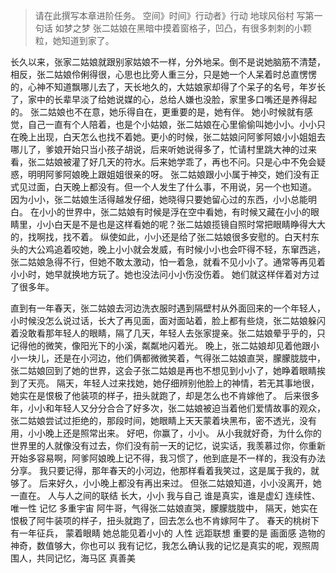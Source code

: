 >请在此撰写本章进阶任务。
空间》时间》行动者》行动
地球风俗村
写第一句话
如梦之梦
张二姑娘在黑暗中摸着窗格子，凹凸，有很多刺刺的小颗粒，她知道到家了。

长久以来，张家二姑娘就跟别家姑娘不一样，分外地呆。倒不是说她脑筋不清楚，相反，张二姑娘伶俐得很，心思也比旁人重三分，只是她一个人呆着时总直愣愣的，心神不知道飘哪儿去了，天长地久的，大姑娘家却得了个呆子的名号，年岁长了，家中的长辈早淡了给她说媒的心，总给人嫌也没脸，家里多口嘴还是养得起的。
张二姑娘也不在意，她乐得自在，更重要的是，她有伴。
她小时候就有感觉，自己一直有个人陪着，也是个小姑娘，张二姑娘在心里偷偷叫她小小。小小只在晚上出现，白天怎么也找不着她。更小的时候，张二姑娘问阿爹阿娘小小姐姐去哪儿了，爹娘开始只当小孩子胡说，后来听她说得多了，忙请村里跳大神的过来看，张二姑娘被灌了好几天的符水。后来她学乖了，再也不问。只是心中不免会疑惑，明明阿爹阿娘晚上跟姐姐很亲的呀。
张二姑娘跟小小属于神交，她们没有正式见过面，白天晚上都没有。但一个人发生了什么事，不用说，另一个也知道。
因为小小，张二姑娘生活得越发仔细，她晓得只要她留心过的东西，小小总能明白。
在小小的世界中，张二姑娘有时候是浮在空中看她，有时候又藏在小小的眼睛里，小小白天是不是也是这样看她的呢？张二姑娘揽镜自照时常把眼睛睁得大大的，找啊找，找不着。
纵使如此，小小还是给了张二姑娘很多安慰的。白天村东头的大公鸡追着咬她，晚上小小就会发威，有时候小小也会吓得不轻，东窜西逃，张二姑娘急得不行，但她不敢太激动，怕一着急，就看不见小小了。通常等再见着小小时，她早就换地方玩了。她也没法问小小伤没伤着。
她们就这样伴着对方过了很多年。

直到有一年春天，张二姑娘去河边洗衣服时遇到隔壁村从外面回来的一个年轻人，小时候没怎么说过话，长大了再见面，面对面站着，脸上都有些烧，张二姑娘躲闪着没敢看那年轻人的眼睛，隔了几天，年轻人去张家提亲。张二姑娘晕乎乎的，只记得他的微笑，像阳光下的小溪，粼粼地闪着光。
晚上，张二姑娘却见着他跟小小一块儿，还是在小河边，他们俩都微微笑着，气得张二姑娘直哭，朦朦胧胧中，张二姑娘回到了她的世界，这会子张二姑娘是再也不想见到小小了，她睁着眼睛挨到了天亮。
隔天，年轻人过来找她，她仔细辨别他脸上的神情，若无其事地很，她实在是恨极了他装项的样子，扭头就跑了，却是怎么也不肯嫁他了。
后来很多年，小小和年轻人又分分合合了好多次，张二姑娘被迫当着他们爱情故事的观众，张二姑娘尝试过拒绝的，那段时间，她眼睛上天天蒙着块黑布，密不透光，没有用，小小晚上还是照常出来。
好吧，你赢了，小小。
从小我就好奇，为什么你的世界里的人就像没有过去，你们没有前一天的记忆，说实话，我羡慕过你，你重新开始多容易啊，阿爹阿娘晚上记不得，我习惯了，他到底是不一样的，我没有办法分享。
我只要记得，那年春天的小河边，他那样看着我笑过，这是属于我的，就够了。
后来好久，小小晚上都没有再出来过。
但张二姑娘知道，小小没离开，她一直在。
人与人之间的联结
长大，小小
我与自己
谁是真实，谁是虚幻
连续性、唯一性
记忆
多重宇宙
阿牛哥，气得张二姑娘直哭，朦朦胧胧中，
隔天，她实在恨极了阿牛装项的样子，扭头就跑了，回去怎么也不肯嫁阿牛了。
春天的桃树下
有一年征兵，
蒙着眼睛
她总能见着小小的
人性
远距联想
重要的是
画面感
造物的神奇，数值够大，你也可以
我有记忆，我怎么确认我的记忆是真实的呢，观照周围人，共同记忆，海马区
真善美

